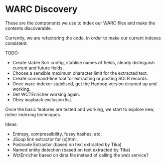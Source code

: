 WARC Discovery
==============

These are the components we use to index our WARC files and make the contents discoverable.

Currently, we are refactoring the code, in order to make our current indexes consistent.

TODO:
* Create stable Solr config, stablise names of fields, clearly distinguish current and future fields. 
* Choose a sensible maximum character limit for the extracted text.
* Create command-line tool for extracting or posting SOLR records.
* Once warc-indexer stabilised, get the Hadoop version cleaned up and working.
* Get WCTEnricher working again.
* Obey wayback exclusion list.

Once the basic features are tested and working, we start to explore new, richer indexing techniques.

Ideas:
* Entropy, compressibility, fussy hashes, etc.
* JSoup link extractor for (x)html.
* Postcode Extractor (based on text extracted by Tika)
* Named entity detection (based on text extracted by Tika)
* WctEnricher based on data file instead of calling the web service?



